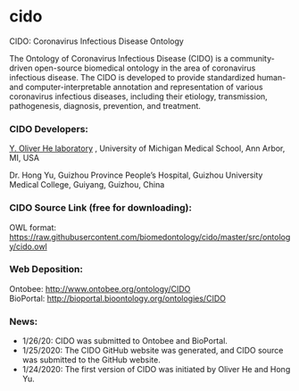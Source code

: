 # cido
CIDO: Coronavirus Infectious Disease Ontology

The Ontology of Coronavirus Infectious Disease (CIDO) is a community-driven open-source biomedical ontology in the area of coronavirus infectious disease. The CIDO is developed to provide standardized human- and computer-interpretable annotation and representation of various coronavirus infectious diseases, including their etiology, transmission, pathogenesis, diagnosis, prevention, and treatment.

### CIDO Developers:
[Y. Oliver He laboratory](http://www.hegroup.org) , University of Michigan Medical School, Ann Arbor, MI, USA 

Dr. Hong Yu, Guizhou Province People’s Hospital, Guizhou University Medical College, Guiyang, Guizhou, China 

### CIDO Source Link (free for downloading):
OWL format: https://raw.githubusercontent.com/biomedontology/cido/master/src/ontology/cido.owl 

### Web Deposition: 
Ontobee: http://www.ontobee.org/ontology/CIDO  
BioPortal: http://bioportal.bioontology.org/ontologies/CIDO 

### News: 
- 1/26/20: CIDO was submitted to Ontobee and BioPortal.  
- 1/25/2020: The CIDO GitHub website was generated, and CIDO source was submitted to the GitHub website. 
- 1/24/2020: The first version of CIDO was initiated by Oliver He and Hong Yu. 
